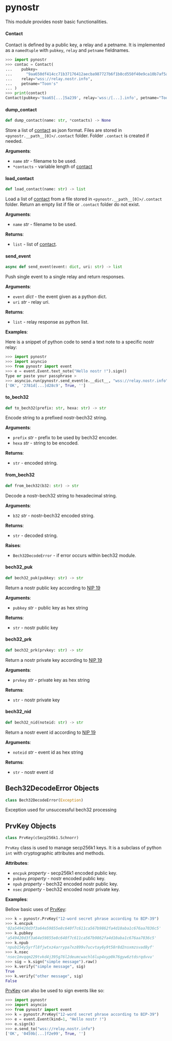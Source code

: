 <a id="pynostr"></a>

# pynostr

This module provides nostr basic functionalities.

<a id="pynostr.Contact"></a>

#### Contact

Contact is defined by a public key, a relay and a petname. It is implemented
as a `namedtuple` with `pubkey`, `relay` and `petname` fieldnames.
```python
>>> import pynostr
>>> contac = Contact(
...    pubkey=
...      "9aa650df414cc71b37176412aecba987727b6f1b8cd550f40e9ca10b7af5a239",
...    relay="wss://relay.nostr.info",
...    petname="Toon's"
... )
>>> print(contact)
Contact(pubkey='9aa65[...]5a239', relay='wss:/[...].info', petname="Toon's")
```

<a id="pynostr.dump_contact"></a>

#### dump\_contact

```python
def dump_contact(name: str, *contacts) -> None
```

Store a list of [contact](#pynostr.Contact) as json format. Files are stored in
`<pynostr.__path__[0]>/.contact` folder. Folder `.contact` is created if
needed.

**Arguments**:

- `name` _str_ - filename to be used.
- `*contacts` - variable length of [contact](#pynostr.Contact)

<a id="pynostr.load_contact"></a>

#### load\_contact

```python
def load_contact(name: str) -> list
```

Load a list of [contact](#pynostr.Contact) from a file stored in
`<pynostr.__path__[0]>/.contact` folder. Return an empty list if file or
`.contact` folder do not exist.

**Arguments**:

- `name` _str_ - filename to be used.

**Returns**:

- `list` - list of [contact](#pynostr.Contact).

<a id="pynostr.send_event"></a>

#### send\_event

```python
async def send_event(event: dict, uri: str) -> list
```

Push single event to a single relay and return responses.

**Arguments**:

- `event` _dict_ - the event given as a python dict.
- `uri` _str_ - relay uri.

**Returns**:

- `list` - relay response as python list.

**Examples**:

  Here is a snippet of python code to send a text note to a specific nostr
  relay:
  
  ```python
  >>> import pynostr
  >>> import asyncio
  >>> from pynostr import event
  >>> e = event.Event.text_note("Hello nostr !").sign()
  Type or paste your passphrase >
  >>> asyncio.run(pynostr.send_event(e.__dict__, "wss://relay.nostr.info"))
  ['OK', '2781d[...]d28c9', True, '']
  ```

<a id="pynostr.to_bech32"></a>

#### to\_bech32

```python
def to_bech32(prefix: str, hexa: str) -> str
```

Encode string to a prefixed nostr-bech32 string.

**Arguments**:

- `prefix` _str_ - prefix to be used by bech32 encoder.
- `hexa` _str_ - string to be encoded.

**Returns**:

- `str` - encoded string.

<a id="pynostr.from_bech32"></a>

#### from\_bech32

```python
def from_bech32(b32: str) -> str
```

Decode a nostr-bech32 string to hexadecimal string.

**Arguments**:

- `b32` _str_ - nostr-bech32 encoded string.

**Returns**:

- `str` - decoded string.

**Raises**:

- `Bech32DecodeError` - if error occurs within bech32 module.

<a id="pynostr.bech32_puk"></a>

#### bech32\_puk

```python
def bech32_puk(pubkey: str) -> str
```

Return a nostr public key according to [NIP 19](
https://github.com/nostr-protocol/nips/blob/master/19.md)

**Arguments**:

- `pubkey` _str_ - public key as hex string

**Returns**:

- `str` - nostr public key

<a id="pynostr.bech32_prk"></a>

#### bech32\_prk

```python
def bech32_prk(prvkey: str) -> str
```

Return a nostr private key according to [NIP 19](
https://github.com/nostr-protocol/nips/blob/master/19.md)

**Arguments**:

- `prvkey` _str_ - private key as hex string

**Returns**:

- `str` - nostr private key

<a id="pynostr.bech32_nid"></a>

#### bech32\_nid

```python
def bech32_nid(noteid: str) -> str
```

Return a nostr event id according to [NIP 19](
https://github.com/nostr-protocol/nips/blob/master/19.md)

**Arguments**:

- `noteid` _str_ - event id as hex string

**Returns**:

- `str` - nostr event id

<a id="pynostr.Bech32DecodeError"></a>

## Bech32DecodeError Objects

```python
class Bech32DecodeError(Exception)
```

Exception used for unsuccessful bech32 processing

<a id="pynostr.PrvKey"></a>

## PrvKey Objects

```python
class PrvKey(cSecp256k1.Schnorr)
```

`PrvKey` class is used to manage secp256k1 keys. It is a subclass of python
`int` with cryptographic attributes and methods.

**Attributes**:

- `encpuk` _property_ - secp256k1 encoded public key.
- `pubkey` _property_ - nostr encoded public key.
- `npub` _property_ - bech32 encoded nostr public key.
- `nsec` _property_ - bech32 encoded nostr private key.

**Examples**:

  Bellow basic uses of [PrvKey](#pynostr.PrvKey):
  
  ```python
  >>> k = pynostr.PrvKey("12-word secret phrase according to BIP-39")
  >>> k.encpuk
  '02a549420d3f3a64e59855e8c640f7c611ca567b9862fa4d10aba1c676aa7036c5'
  >>> k.pubkey
  'a549420d3f3a64e59855e8c640f7c611ca567b9862fa4d10aba1c676aa7036c5'
  >>> k.npub
  'npub154y5yrfl8fjwtxz4arrypa7xz899v7ucvtay6y9t58r8d2nsxmzsvad8yf'
  >>> k.nsec
  'nsec1mvqqm229tvkd4j395g76l2deumcwachl6lup4xyp0k76gyw6ztdsrqdvvu'
  >>> sig = k.sign("simple message").raw()
  >>> k.verify("simple message", sig)
  True
  >>> k.verify("other message", sig)
  False
  ```
  
  [PrvKey](#pynostr.PrvKey) can also be used to sign events like so:
  
  ```python
  >>> import pynostr
  >>> import asyncio
  >>> from pynostr import event
  >>> k = pynostr.PrvKey("12-word secret phrase according to BIP-39")
  >>> e = event.Event(kind=1, "Hello nostr !")
  >>> e.sign(k)
  >>> e.send_to("wss://relay.nostr.info")
  ['OK', '0459b[...]f2e99', True, '']
  ```

